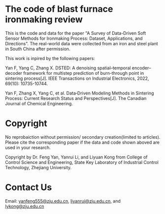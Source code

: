 # The code of blast furnace ironmaking review
This is the code and data for the paper "A Survey of Data-Driven Soft Sensor Methods for Ironmaking Process: Dataset, Applications, and Directions".
The real-world data were collected from an iron and steel plant in South China after permission.

This work is inpired by the following papers:

Yan F, Yang C, Zhang X. DSTED: A denoising spatial–temporal encoder–decoder framework for multistep prediction of burn-through point in sintering process[J]. IEEE Transactions on Industrial Electronics, 2022, 69(10): 10735-10744.

Yan F, Zhang X, Yang C, et al. Data‐Driven Modeling Methods in Sintering Process: Current Research Status and Perspectives[J]. The Canadian Journal of Chemical Engineering.


# Copyright
No reprobaiction without permission/ secondary creation(limited to articles). Please cite the corresponding paper if the data and code shown aboved are used in your research.

Copyright by Dr. Feng Yan, Yanrui Li, and Liyuan Kong from College of Control Science and Engineering, State Key Laboratory of Industrial Control Technology, Zhejiang University.

# Contact Us
Email: yanfeng555@zju.edu.cn, liyanrui@zju.edu.cn, and lykong@zju.edu.cn
